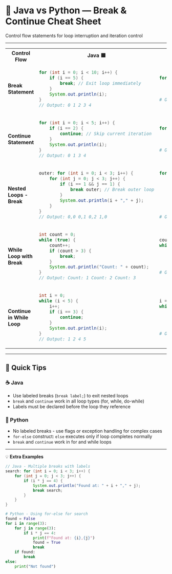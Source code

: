 # 🔄 Java vs Python — Break & Continue Cheat Sheet

Control flow statements for loop interruption and iteration control

---

<table>
<tr>
<th>Control Flow</th>
<th>Java 🟦</th>
<th>Python 🐍</th>
</tr>
<tr>
<td><strong>Break Statement</strong></td>
<td>

```java
for (int i = 0; i < 10; i++) {
    if (i == 5) {
        break; // Exit loop immediately
    }
    System.out.println(i);
}
// Output: 0 1 2 3 4
```

</td>
<td>

```python
for i in range(10):
    if i == 5:
        break  # Exit loop immediately
    print(i)
# Output: 0 1 2 3 4
```

</td>
</tr>
<tr>
<td><strong>Continue Statement</strong></td>
<td>

```java
for (int i = 0; i < 5; i++) {
    if (i == 2) {
        continue; // Skip current iteration
    }
    System.out.println(i);
}
// Output: 0 1 3 4
```

</td>
<td>

```python
for i in range(5):
    if i == 2:
        continue  # Skip current iteration
    print(i)
# Output: 0 1 3 4
```

</td>
</tr>
<tr>
<td><strong>Nested Loops - Break</strong></td>
<td>

```java
outer: for (int i = 0; i < 3; i++) {
    for (int j = 0; j < 3; j++) {
        if (i == 1 && j == 1) {
            break outer; // Break outer loop
        }
        System.out.println(i + "," + j);
    }
}
// Output: 0,0 0,1 0,2 1,0
```

</td>
<td>

```python
for i in range(3):
    for j in range(3):
        if i == 1 and j == 1:
            break  # Only breaks inner loop
        print(f"{i},{j}")
    else:
        continue  # Only executes if inner loop completes
    break  # Break outer loop
# Output: 0,0 0,1 0,2 1,0
```

</td>
</tr>
<tr>
<td><strong>While Loop with Break</strong></td>
<td>

```java
int count = 0;
while (true) {
    count++;
    if (count > 3) {
        break;
    }
    System.out.println("Count: " + count);
}
// Output: Count: 1 Count: 2 Count: 3
```

</td>
<td>

```python
count = 0
while True:
    count += 1
    if count > 3:
        break
    print(f"Count: {count}")
# Output: Count: 1 Count: 2 Count: 3
```

</td>
</tr>
<tr>
<td><strong>Continue in While Loop</strong></td>
<td>

```java
int i = 0;
while (i < 5) {
    i++;
    if (i == 3) {
        continue;
    }
    System.out.println(i);
}
// Output: 1 2 4 5
```

</td>
<td>

```python
i = 0
while i < 5:
    i += 1
    if i == 3:
        continue
    print(i)
# Output: 1 2 4 5
```

</td>
</tr>
</table>

---

## 🧩 Quick Tips

### ☕ Java
- Use labeled breaks (`break label;`) to exit nested loops
- `break` and `continue` work in all loop types (for, while, do-while)
- Labels must be declared before the loop they reference

### 🐍 Python
- No labeled breaks - use flags or exception handling for complex cases
- `for-else` construct: `else` executes only if loop completes normally
- `break` and `continue` work in for and while loops

---

💡 **Extra Examples**

```java
// Java - Multiple breaks with labels
search: for (int i = 0; i < 3; i++) {
    for (int j = 0; j < 3; j++) {
        if (i * j == 4) {
            System.out.println("Found at: " + i + "," + j);
            break search;
        }
    }
}
```

```python
# Python - Using for-else for search
found = False
for i in range(3):
    for j in range(3):
        if i * j == 4:
            print(f"Found at: {i},{j}")
            found = True
            break
    if found:
        break
else:
    print("Not found")
```

